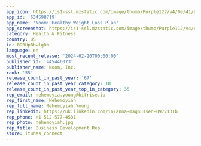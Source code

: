 ```yaml
---
app_icon: https://is1-ssl.mzstatic.com/image/thumb/Purple122/v4/0e/41/b9/0e41b94e-7e84-d95d-4ed2-585997fb5ffc/AppIcon-0-0-1x_U007emarketing-0-7-0-85-220.png/1024x1024bb.png
app_id: '634598719'
app_name: 'Noom: Healthy Weight Loss Plan'
app_screenshot: https://is1-ssl.mzstatic.com/image/thumb/Purple112/v4/cb/6f/7b/cb6f7bc5-4084-154e-e79f-a0a22511ca0e/72c9ce31-bdb4-43bc-bac7-2296d8d62722_iOS-app-store-redesign-V31284x2778-iOS-appstore-1.jpg/1284x2778bb.png
category: Health & Fitness
country: US
id: BDRUpBhwlgDh
language: en
most_recent_release: '2024-02-20T00:00:00'
publisher_id: '445446073'
publisher_name: Noom, Inc.
rank: '55'
release_count_in_past_year: '67'
release_count_in_past_year_category: 18
release_count_in_past_year_top_in_category: 35
rep_email: nehemoyia.young@bitrise.io
rep_first_name: Nehemoyiah
rep_full_name: Nehemoyiah Young
rep_linkedin: https://uk.linkedin.com/in/anna-magnussen-0977131b
rep_phone: +1 512-577-4531
rep_photo: nehemoyiah.jpg
rep_title: Business Development Rep
store: itunes_connect
---
```

